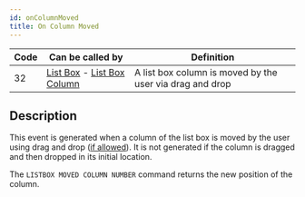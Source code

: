 ```yaml
---
id: onColumnMoved
title: On Column Moved
---
```


|Code|Can be called by|Definition|  
|---|---|---|
|32|[List Box](../FormObjects/listbox_overview.md) - [List Box Column](../FormObjects/listbox_overview.md#list-box-columns)| A list box column is moved by the user via drag and drop|


## Description

This event is generated when a column of the list box is moved by the user using drag and drop ([if allowed](../FormObjects/properties_ListBox.md#locked-columns-and-static-columns)). It is not generated if the column is dragged and then dropped in its initial location. 

The `LISTBOX MOVED COLUMN NUMBER` command returns the new position of the column. 